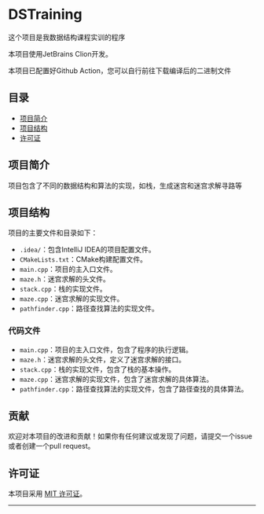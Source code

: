 # DSTraining

这个项目是我数据结构课程实训的程序

本项目使用JetBrains Clion开发。

本项目已配置好Github Action，您可以自行前往下载编译后的二进制文件


## 目录

- [项目简介](#项目简介)
- [项目结构](#项目结构)
- [许可证](#许可证)

## 项目简介

项目包含了不同的数据结构和算法的实现，如栈，生成迷宫和迷宫求解寻路等

## 项目结构

项目的主要文件和目录如下：

- `.idea/`：包含IntelliJ IDEA的项目配置文件。
- `CMakeLists.txt`：CMake构建配置文件。
- `main.cpp`：项目的主入口文件。
- `maze.h`：迷宫求解的头文件。
- `stack.cpp`：栈的实现文件。
- `maze.cpp`：迷宫求解的实现文件。
- `pathfinder.cpp`：路径查找算法的实现文件。



### 代码文件

- `main.cpp`：项目的主入口文件，包含了程序的执行逻辑。
- `maze.h`：迷宫求解的头文件，定义了迷宫求解的接口。
- `stack.cpp`：栈的实现文件，包含了栈的基本操作。
- `maze.cpp`：迷宫求解的实现文件，包含了迷宫求解的具体算法。
- `pathfinder.cpp`：路径查找算法的实现文件，包含了路径查找的具体算法。

## 贡献

欢迎对本项目的改进和贡献！如果你有任何建议或发现了问题，请提交一个issue或者创建一个pull request。

## 许可证

本项目采用 [MIT 许可证](LICENSE)。

---
